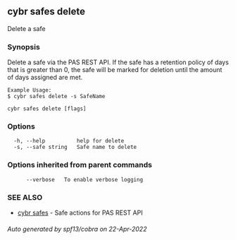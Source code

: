 ## cybr safes delete

Delete a safe

### Synopsis

Delete a safe via the PAS REST API. If the safe has a retention policy
	of days that is greater than 0, the safe will be marked for deletion until
	the amount of days assigned are met.
	
	Example Usage:
	$ cybr safes delete -s SafeName

```
cybr safes delete [flags]
```

### Options

```
  -h, --help          help for delete
  -s, --safe string   Safe name to delete
```

### Options inherited from parent commands

```
      --verbose   To enable verbose logging
```

### SEE ALSO

* [cybr safes](cybr_safes.md)	 - Safe actions for PAS REST API

###### Auto generated by spf13/cobra on 22-Apr-2022
